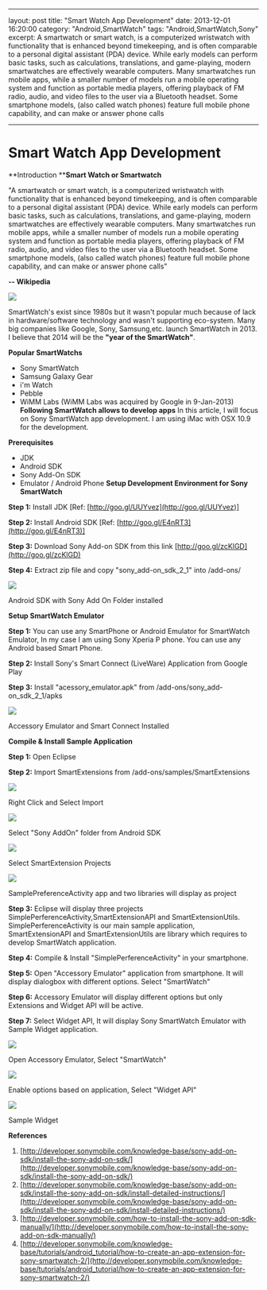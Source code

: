 
---
layout: post
title:  "Smart Watch App Development"
date:   2013-12-01 16:20:00
category: "Android,SmartWatch"
tags: "Android,SmartWatch,Sony"
excerpt: A smartwatch or smart watch, is a computerized wristwatch with functionality that is enhanced beyond timekeeping, and is often comparable to a personal digital assistant (PDA) device. While early models can perform basic tasks, such as calculations, translations, and game-playing, modern smartwatches are effectively wearable computers. Many smartwatches run mobile apps, while a smaller number of models run a mobile operating system and function as portable media players, offering playback of FM radio, audio, and video files to the user via a Bluetooth headset. Some smartphone models, (also called watch phones) feature full mobile phone capability, and can make or answer phone calls

---

# Smart Watch App Development

**Introduction&nbsp;****Smart Watch or Smartwatch**  
  
"A smartwatch or smart watch, is a computerized wristwatch with functionality that is enhanced beyond timekeeping, and is often comparable to a personal digital assistant (PDA) device. While early models can perform basic tasks, such as calculations, translations, and game-playing, modern smartwatches are effectively wearable computers. Many smartwatches run mobile apps, while a smaller number of models run a mobile operating system and function as portable media players, offering playback of FM radio, audio, and video files to the user via a Bluetooth headset. Some smartphone models, (also called watch phones) feature full mobile phone capability, and can make or answer phone calls"

**\-- Wikipedia**


![][1]

  
SmartWatch's exist since 1980s but it wasn't popular much because of lack in hardware/software technology and wasn't supporting eco-system. Many big companies like Google, Sony, Samsung,etc. launch SmartWatch in 2013. I believe that 2014 will be the **"year of the SmartWatch"**.

  
**Popular SmartWatchs**

* Sony SmartWatch
* Samsung Galaxy Gear
* i'm Watch
* Pebble
* WiMM Labs (WiMM Labs was acquired by Google in 9-Jan-2013)
**Following SmartWatch allows to develop apps** In this article, I will focus on Sony SmartWatch app development. I am using iMac with OSX 10.9 for the development.

**Prerequisites**

* JDK
* Android SDK
* Sony Add-On SDK
* Emulator / Android Phone
**Setup Development Environment for Sony SmartWatch**

**Step 1:** Install JDK [Ref: [http://goo.gl/UUYvez](http://goo.gl/UUYvez)]

**Step 2:** Install Android SDK [Ref: [http://goo.gl/E4nRT3](http://goo.gl/E4nRT3)]

**Step 3:** Download Sony Add-on SDK from this link [http://goo.gl/zcKlGD](http://goo.gl/zcKlGD)

**Step 4:** Extract zip file and copy "sony_add-on_sdk_2_1" into <android sdk="">/add-ons/


![][2]

Android SDK with Sony Add On Folder installed

**Setup SmartWatch Emulator**

**Step 1:** You can use any SmartPhone or Android Emulator for SmartWatch Emulator, In my case I am using Sony Xperia P phone. You can use any Android based Smart Phone.&nbsp;

**Step 2:** Install Sony's Smart Connect (LiveWare) Application from Google Play

**Step 3:** Install "acessory_emulator.apk" from <android sdk="">/add-ons/sony_add-on_sdk_2_1/apks


![][3]

Accessory Emulator and Smart Connect Installed

**Compile & Install Sample Application**

**Step 1:** Open Eclipse

**Step 2:** Import SmartExtensions from <Android SDK>/add-ons/samples/SmartExtensions

![][4]

Right Click and Select Import

![][5]

Select "Sony AddOn" folder from Android SDK

![][6]

Select SmartExtension Projects

![][7]

SamplePreferenceActivity app and two libraries will display as project

**Step 3:** Eclipse will display three projects SimplePerferenceActivity,SmartExtensionAPI and SmartExtensionUtils. SimplePerferenceActivity is our main sample application, SmartExtensionAPI and SmartExtensionUtils are library which requires to develop SmartWatch application.

**Step 4:** Compile & Install "SimplePerferenceActivity" in your smartphone.

**Step 5:** Open "Accessory Emulator" application from smartphone. It will display dialogbox with different options. Select "SmartWatch"

**Step 6:** Accessory Emulator will display different options but only Extensions and Widget API will be active.

**Step 7:** Select Widget API, It will display Sony SmartWatch Emulator with Sample Widget application.

![][8]

Open Accessory Emulator, Select "SmartWatch"

![][9]

Enable options based on application, Select "Widget API"

![][10]

Sample Widget 


**References**

1. [http://developer.sonymobile.com/knowledge-base/sony-add-on-sdk/install-the-sony-add-on-sdk/](http://developer.sonymobile.com/knowledge-base/sony-add-on-sdk/install-the-sony-add-on-sdk/)
2. [http://developer.sonymobile.com/knowledge-base/sony-add-on-sdk/install-the-sony-add-on-sdk/install-detailed-instructions/](http://developer.sonymobile.com/knowledge-base/sony-add-on-sdk/install-the-sony-add-on-sdk/install-detailed-instructions/)
3. [http://developer.sonymobile.com/how-to-install-the-sony-add-on-sdk-manually/](http://developer.sonymobile.com/how-to-install-the-sony-add-on-sdk-manually/)
4. [http://developer.sonymobile.com/knowledge-base/tutorials/android_tutorial/how-to-create-an-app-extension-for-sony-smartwatch-2/](http://developer.sonymobile.com/knowledge-base/tutorials/android_tutorial/how-to-create-an-app-extension-for-sony-smartwatch-2/)


[1]: http://4.bp.blogspot.com/-8M7znWZHNw0/UrLyBfGpvAI/AAAAAAAAEq0/dIdN06TjKC4/s320/sonysmartwatch2trio.jpg
[2]: http://2.bp.blogspot.com/-l2Ty30ZpGxE/UqwAP4bhCFI/AAAAAAAAEoA/94UrDCMuJNg/s320/Screen+Shot+2013-12-14+at+12.22.31+pm.png
[3]: http://4.bp.blogspot.com/-W7wP8TUU5Ow/UqwCWCFRkvI/AAAAAAAAEoM/Fl0Q1YUWfKE/s400/device-2013-12-14-123040.png
[4]: http://4.bp.blogspot.com/-vNKfBuX36aY/UqwG5AgwZKI/AAAAAAAAEoY/9svaEkqk_4M/s1600/Screen+Shot+2013-12-14+at+12.34.49+pm.png
[5]: http://1.bp.blogspot.com/-GGy07vR-qZQ/UqwHZ8Y_6mI/AAAAAAAAEoo/INuySn1VWIY/s1600/Screen+Shot+2013-12-14+at+12.35.03+pm.png
[6]: http://2.bp.blogspot.com/-mhSO62YCtGk/UqwHdbmIk-I/AAAAAAAAEow/43yRuayp1aw/s1600/Screen+Shot+2013-12-14+at+12.35.22+pm.png
[7]: http://2.bp.blogspot.com/-Xj6wJcCPkQw/UqwHgrAu2aI/AAAAAAAAEo4/VQXI_C2IXr8/s1600/Screen+Shot+2013-12-14+at+12.37.28+pm.png
[8]: http://1.bp.blogspot.com/-bhcmL0TJFLw/UqwH-MEs_KI/AAAAAAAAEpI/qQo6uf_4uXA/s1600/device-2013-12-14-123057.png
[9]: http://3.bp.blogspot.com/--o1X7LxlTrc/UqwH-Le3dYI/AAAAAAAAEpE/PHXkT7n5wW0/s1600/device-2013-12-14-123106.png
[10]: http://1.bp.blogspot.com/-s2uWPOOUfHY/UqwH-D-D-lI/AAAAAAAAEpA/W0-ks2OcLwE/s1600/device-2013-12-14-123115.png